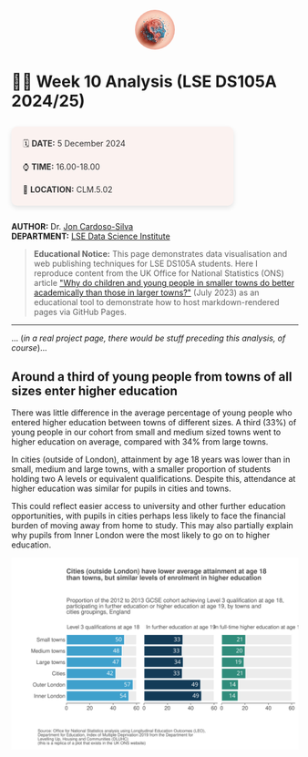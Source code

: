 
<img src="DS105A_person_icon.jpeg" alt="DS105A icon" style="display: block; margin: 2em auto; object-fit: cover; width:5em; height:5em; border-radius: 50%;">

# 🧑‍🏫 Week 10 Analysis (LSE DS105A 2024/25)

<div style="color: #333333; background-color:rgba(226, 106, 79, 0.075); border-radius: 10px; box-shadow: 0 4px 8px rgba(0, 0, 0, 0.1); padding: 20px; margin: 2em 0; max-width: 350px;">
🗓️ <strong>DATE:</strong> 5 December 2024<br><br>
⌚ <strong>TIME:</strong> 16.00-18.00<br><br>
📍 <strong>LOCATION:</strong> CLM.5.02
</div>

**AUTHOR:** Dr. [Jon Cardoso-Silva](https://jonjoncardoso.github.io)  
**DEPARTMENT:** [LSE Data Science Institute](https://lse.ac.uk/dsi)

> **Educational Notice:** This page demonstrates data visualisation and web publishing techniques for LSE DS105A students. Here I reproduce content from the UK Office for National Statistics (ONS) article ["Why do children and young people in smaller towns do better academically than those in larger towns?"](https://www.ons.gov.uk/peoplepopulationandcommunity/educationandchildcare/articles/whydochildrenandyoungpeopleinsmallertownsdobetteracademicallythanthoseinlargertowns/2023-07-25) (July 2023) as an educational tool to demonstrate how to host markdown-rendered pages via GitHub Pages.

---

... (_in a real project page, there would be stuff preceding this analysis, of course_)...

## Around a third of young people from towns of all sizes enter higher education

There was little difference in the average percentage of young people who entered higher education between towns of different sizes. A third (33%) of young people in our cohort from small and medium sized towns went to higher education on average, compared with 34% from large towns.

In cities (outside of London), attainment by age 18 years was lower than in small, medium and large towns, with a smaller proportion of students holding two A levels or equivalent qualifications. Despite this, attendance at higher education was similar for pupils in cities and towns.

This could reflect easier access to university and other further education opportunities, with pupils in cities perhaps less likely to face the financial burden of moving away from home to study. This may also partially explain why pupils from Inner London were the most likely to go on to higher education.

![](plot1_edu_attainment.svg)
